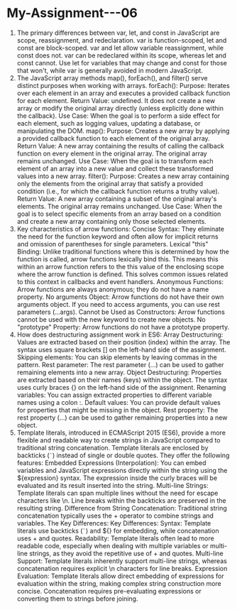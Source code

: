 # My-Assignment---06
1. The primary differences between var, let, and const in JavaScript are scope, reassignment, and redeclaration. var is function-scoped, let and const are block-scoped. var and let allow variable reassignment, while const does not. var can be redeclared within its scope, whereas let and const cannot. Use let for variables that may change and const for those that won't, while var is generally avoided in modern JavaScript.
2. The JavaScript array methods map(), forEach(), and filter() serve distinct purposes when working with arrays.
forEach():
Purpose:
Iterates over each element in an array and executes a provided callback function for each element.
Return Value:
undefined. It does not create a new array or modify the original array directly (unless explicitly done within the callback).
Use Case:
When the goal is to perform a side effect for each element, such as logging values, updating a database, or manipulating the DOM.
map():
Purpose:
Creates a new array by applying a provided callback function to each element of the original array.
Return Value:
A new array containing the results of calling the callback function on every element in the original array. The original array remains unchanged.
Use Case:
When the goal is to transform each element of an array into a new value and collect these transformed values into a new array.
filter():
Purpose:
Creates a new array containing only the elements from the original array that satisfy a provided condition (i.e., for which the callback function returns a truthy value).
Return Value:
A new array containing a subset of the original array's elements. The original array remains unchanged.
Use Case:
When the goal is to select specific elements from an array based on a condition and create a new array containing only those selected elements.
3. Key characteristics of arrow functions:
Concise Syntax: They eliminate the need for the function keyword and often allow for implicit returns and omission of parentheses for single parameters.
Lexical "this" Binding: Unlike traditional functions where this is determined by how the function is called, arrow functions lexically bind this. This means this within an arrow function refers to the this value of the enclosing scope where the arrow function is defined. This solves common issues related to this context in callbacks and event handlers.
Anonymous Functions: Arrow functions are always anonymous; they do not have a name property.
No arguments Object: Arrow functions do not have their own arguments object. If you need to access arguments, you can use rest parameters (...args).
Cannot be Used as Constructors: Arrow functions cannot be used with the new keyword to create new objects.
No "prototype" Property: Arrow functions do not have a prototype property.
4. How does destructuring assignment work in ES6:
Array Destructuring:
Values are extracted based on their position (index) within the array.
The syntax uses square brackets [] on the left-hand side of the assignment.
Skipping elements: You can skip elements by leaving commas in the pattern.
Rest parameter: The rest parameter (...) can be used to gather remaining elements into a new array.
Object Destructuring:
Properties are extracted based on their names (keys) within the object.
The syntax uses curly braces {} on the left-hand side of the assignment.
Renaming variables: You can assign extracted properties to different variable names using a colon :.
Default values: You can provide default values for properties that might be missing in the object.
Rest property: The rest property (...) can be used to gather remaining properties into a new object.
5. Template literals, introduced in ECMAScript 2015 (ES6), provide a more flexible and readable way to create strings in JavaScript compared to traditional string concatenation.
Template literals are enclosed by backticks (`` ` ``) instead of single or double quotes. They offer the following features: 
Embedded Expressions (Interpolation):
You can embed variables and JavaScript expressions directly within the string using the ${expression} syntax. The expression inside the curly braces will be evaluated and its result inserted into the string.
Multi-line Strings:
Template literals can span multiple lines without the need for escape characters like \n. Line breaks within the backticks are preserved in the resulting string.
Difference from String Concatenation: Traditional string concatenation typically uses the + operator to combine strings and variables.
The Key Differences: Key Differences:
Syntax:
Template literals use backticks (`` ` ``) and ${} for embedding, while concatenation uses + and quotes.
Readability:
Template literals often lead to more readable code, especially when dealing with multiple variables or multi-line strings, as they avoid the repetitive use of + and quotes.
Multi-line Support:
Template literals inherently support multi-line strings, whereas concatenation requires explicit \n characters for line breaks.
Expression Evaluation:
Template literals allow direct embedding of expressions for evaluation within the string, making complex string construction more concise. Concatenation requires pre-evaluating expressions or converting them to strings before joining.

